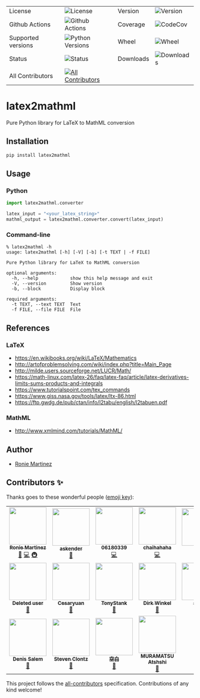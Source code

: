 <table>
    <tr>
        <td>License</td>
        <td><img src='https://img.shields.io/pypi/l/latex2mathml.svg?style=for-the-badge' alt="License"></td>
        <td>Version</td>
        <td><img src='https://img.shields.io/pypi/v/latex2mathml.svg?logo=pypi&style=for-the-badge' alt="Version"></td>
    </tr>
    <tr>
        <td>Github Actions</td>
        <td><img src='https://img.shields.io/github/workflow/status/roniemartinez/latex2mathml/Python?label=actions&logo=github%20actions&style=for-the-badge' alt="Github Actions"></td>
        <td>Coverage</td>
        <td><img src='https://img.shields.io/codecov/c/github/roniemartinez/latex2mathml/branch?label=codecov&logo=codecov&style=for-the-badge' alt="CodeCov"></td>
    </tr>
    <tr>
        <td>Supported versions</td>
        <td><img src='https://img.shields.io/pypi/pyversions/latex2mathml.svg?logo=python&style=for-the-badge' alt="Python Versions"></td>
        <td>Wheel</td>
        <td><img src='https://img.shields.io/pypi/wheel/latex2mathml.svg?style=for-the-badge' alt="Wheel"></td>
    </tr>
    <tr>
        <td>Status</td>
        <td><img src='https://img.shields.io/pypi/status/latex2mathml.svg?style=for-the-badge' alt="Status"></td>
        <td>Downloads</td>
        <td><img src='https://img.shields.io/pypi/dm/latex2mathml.svg?style=for-the-badge' alt="Downloads"></td>
    </tr>
    <tr>
        <td>All Contributors</td>
        <td><a href="#contributors-"><img src='https://img.shields.io/badge/all_contributors-1-orange.svg?style=for-the-badge' alt="All Contributors"></a></td>
    </tr>
</table>

# latex2mathml

Pure Python library for LaTeX to MathML conversion

## Installation

```bash
pip install latex2mathml
```

## Usage

### Python

```python
import latex2mathml.converter

latex_input = "<your_latex_string>"
mathml_output = latex2mathml.converter.convert(latex_input)
```

### Command-line

```shell
% latex2mathml -h
usage: latex2mathml [-h] [-V] [-b] [-t TEXT | -f FILE]

Pure Python library for LaTeX to MathML conversion

optional arguments:
  -h, --help            show this help message and exit
  -V, --version         Show version
  -b, --block           Display block

required arguments:
  -t TEXT, --text TEXT  Text
  -f FILE, --file FILE  File
```

## References
### LaTeX

- https://en.wikibooks.org/wiki/LaTeX/Mathematics
- http://artofproblemsolving.com/wiki/index.php?title=Main_Page
- http://milde.users.sourceforge.net/LUCR/Math/
- https://math-linux.com/latex-26/faq/latex-faq/article/latex-derivatives-limits-sums-products-and-integrals
- https://www.tutorialspoint.com/tex_commands
- https://www.giss.nasa.gov/tools/latex/ltx-86.html
- https://ftp.gwdg.de/pub/ctan/info/l2tabu/english/l2tabuen.pdf

### MathML

- http://www.xmlmind.com/tutorials/MathML/


## Author

- [Ronie Martinez](mailto:ronmarti18@gmail.com)

## Contributors ✨

Thanks goes to these wonderful people ([emoji key](https://allcontributors.org/docs/en/emoji-key)):

<!-- ALL-CONTRIBUTORS-LIST:START - Do not remove or modify this section -->
<!-- prettier-ignore-start -->
<!-- markdownlint-disable -->
<table>
  <tr>
    <td align="center"><a href="https://ron.sh"><img src="https://avatars.githubusercontent.com/u/2573537?v=4?s=100" width="100px;" alt=""/><br /><sub><b>Ronie Martinez</b></sub></a><br /><a href="#maintenance-roniemartinez" title="Maintenance">🚧</a> <a href="https://github.com/roniemartinez/latex2mathml/commits?author=roniemartinez" title="Code">💻</a> <a href="#infra-roniemartinez" title="Infrastructure (Hosting, Build-Tools, etc)">🚇</a></td>
    <td align="center"><a href="https://anwen.cc/"><img src="https://avatars.githubusercontent.com/u/1472850?v=4?s=100" width="100px;" alt=""/><br /><sub><b>askender</b></sub></a><br /><a href="https://github.com/roniemartinez/latex2mathml/commits?author=askender" title="Documentation">📖</a></td>
    <td align="center"><a href="https://github.com/06180339"><img src="https://avatars.githubusercontent.com/u/25408501?v=4?s=100" width="100px;" alt=""/><br /><sub><b>06180339</b></sub></a><br /><a href="https://github.com/roniemartinez/latex2mathml/commits?author=06180339" title="Code">💻</a></td>
    <td align="center"><a href="https://github.com/chaihahaha"><img src="https://avatars.githubusercontent.com/u/24356676?v=4?s=100" width="100px;" alt=""/><br /><sub><b>chaihahaha</b></sub></a><br /><a href="https://github.com/roniemartinez/latex2mathml/commits?author=chaihahaha" title="Code">💻</a></td>
    <td align="center"><a href="https://github.com/huangradio"><img src="https://avatars.githubusercontent.com/u/63624395?v=4?s=100" width="100px;" alt=""/><br /><sub><b>HQY</b></sub></a><br /><a href="https://github.com/roniemartinez/latex2mathml/issues?q=author%3Ahuangradio" title="Bug reports">🐛</a></td>
    <td align="center"><a href="https://github.com/Sun-ZhenXing"><img src="https://avatars.githubusercontent.com/u/44517244?v=4?s=100" width="100px;" alt=""/><br /><sub><b>鸭梨</b></sub></a><br /><a href="https://github.com/roniemartinez/latex2mathml/issues?q=author%3ASun-ZhenXing" title="Bug reports">🐛</a></td>
    <td align="center"><a href="https://github.com/oliverstefanov"><img src="https://avatars.githubusercontent.com/u/33491656?v=4?s=100" width="100px;" alt=""/><br /><sub><b>oliverstefanov</b></sub></a><br /><a href="https://github.com/roniemartinez/latex2mathml/issues?q=author%3Aoliverstefanov" title="Bug reports">🐛</a></td>
  </tr>
  <tr>
    <td align="center"><a href="https://github.com/ghost"><img src="https://avatars.githubusercontent.com/u/10137?v=4?s=100" width="100px;" alt=""/><br /><sub><b>Deleted user</b></sub></a><br /><a href="https://github.com/roniemartinez/latex2mathml/issues?q=author%3Aghost" title="Bug reports">🐛</a></td>
    <td align="center"><a href="https://github.com/cesaryuan"><img src="https://avatars.githubusercontent.com/u/35998162?v=4?s=100" width="100px;" alt=""/><br /><sub><b>Cesaryuan</b></sub></a><br /><a href="https://github.com/roniemartinez/latex2mathml/issues?q=author%3Acesaryuan" title="Bug reports">🐛</a></td>
    <td align="center"><a href="https://github.com/tonystank3000"><img src="https://avatars.githubusercontent.com/u/6315974?v=4?s=100" width="100px;" alt=""/><br /><sub><b>TonyStank</b></sub></a><br /><a href="https://github.com/roniemartinez/latex2mathml/issues?q=author%3Atonystank3000" title="Bug reports">🐛</a></td>
    <td align="center"><a href="https://polarwinkel.de"><img src="https://avatars.githubusercontent.com/u/1512713?v=4?s=100" width="100px;" alt=""/><br /><sub><b>Dirk Winkel</b></sub></a><br /><a href="https://github.com/roniemartinez/latex2mathml/issues?q=author%3Apolarwinkel" title="Bug reports">🐛</a></td>
    <td align="center"><a href="https://github.com/sinslu"><img src="https://avatars.githubusercontent.com/u/12248270?v=4?s=100" width="100px;" alt=""/><br /><sub><b>sinslu</b></sub></a><br /><a href="https://github.com/roniemartinez/latex2mathml/issues?q=author%3Asinslu" title="Bug reports">🐛</a></td>
    <td align="center"><a href="https://ubavic.rs"><img src="https://avatars.githubusercontent.com/u/53820106?v=4?s=100" width="100px;" alt=""/><br /><sub><b>Nikola Ubavić</b></sub></a><br /><a href="https://github.com/roniemartinez/latex2mathml/issues?q=author%3Aubavic" title="Bug reports">🐛</a></td>
    <td align="center"><a href="https://github.com/abhisheksia"><img src="https://avatars.githubusercontent.com/u/68808662?v=4?s=100" width="100px;" alt=""/><br /><sub><b>abhisheksia</b></sub></a><br /><a href="https://github.com/roniemartinez/latex2mathml/issues?q=author%3Aabhisheksia" title="Bug reports">🐛</a></td>
  </tr>
  <tr>
    <td align="center"><a href="http://denissalem.tuxfamily.org"><img src="https://avatars.githubusercontent.com/u/4476506?v=4?s=100" width="100px;" alt=""/><br /><sub><b>Denis Salem</b></sub></a><br /><a href="https://github.com/roniemartinez/latex2mathml/issues?q=author%3ADenisSalem" title="Bug reports">🐛</a></td>
    <td align="center"><a href="https://clontz.org"><img src="https://avatars.githubusercontent.com/u/1559632?v=4?s=100" width="100px;" alt=""/><br /><sub><b>Steven Clontz</b></sub></a><br /><a href="https://github.com/roniemartinez/latex2mathml/issues?q=author%3AStevenClontz" title="Bug reports">🐛</a></td>
    <td align="center"><a href="https://github.com/yuwenjun1"><img src="https://avatars.githubusercontent.com/u/43265090?v=4?s=100" width="100px;" alt=""/><br /><sub><b>空白</b></sub></a><br /><a href="https://github.com/roniemartinez/latex2mathml/issues?q=author%3Ayuwenjun1" title="Bug reports">🐛</a></td>
    <td align="center"><a href="https://github.com/amuramatsu"><img src="https://avatars.githubusercontent.com/u/6500918?v=4?s=100" width="100px;" alt=""/><br /><sub><b>MURAMATSU Atshshi</b></sub></a><br /><a href="https://github.com/roniemartinez/latex2mathml/issues?q=author%3Aamuramatsu" title="Bug reports">🐛</a></td>
  </tr>
</table>

<!-- markdownlint-restore -->
<!-- prettier-ignore-end -->

<!-- ALL-CONTRIBUTORS-LIST:END -->

This project follows the [all-contributors](https://github.com/all-contributors/all-contributors) specification. Contributions of any kind welcome!
